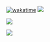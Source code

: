 
[![wakatime](https://wakatime.com/badge/user/ddad2840-c8ce-4174-b584-e390bdb7f01d.svg)](https://wakatime.com/@mattsears18)
![](https://komarev.com/ghpvc/?username=mattsears18&color=green)


[![](https://github-readme-stats.vercel.app/api?username=mattsears18&count_private=true&show_icons=true)](https://wakatime.com/@mattsears18)


[![](https://github-readme-stats.vercel.app/api/wakatime?username=mattsears18&layout=compact&langs_count=10&custom_title=Top%2010%20Languages)](https://wakatime.com/@mattsears18)
